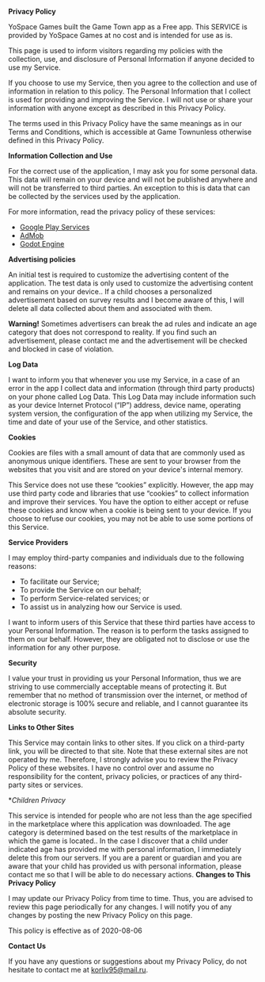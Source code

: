 **Privacy Policy**

YoSpace Games built the Game Town app as a Free app. This SERVICE is provided by YoSpace Games at no cost and is intended for use as is.

This page is used to inform visitors regarding my policies with the collection, use, and disclosure of Personal Information if anyone decided to use my Service.

If you choose to use my Service, then you agree to the collection and use of information in relation to this policy. The Personal Information that I collect is used for providing and improving the Service. I will not use or share your information with anyone except as described in this Privacy Policy.

The terms used in this Privacy Policy have the same meanings as in our Terms and Conditions, which is accessible at Game Townunless otherwise defined in this Privacy Policy.

**Information Collection and Use**

For the correct use of the application, I may ask you for some personal data. This data will remain on your device and will not be published anywhere and will not be transferred to third parties. An exception to this is data that can be collected by the services used by the application. 

For more information, read the privacy policy of these services:


*   [Google Play Services](https://www.google.com/policies/privacy/)
*   [AdMob](https://support.google.com/admob/answer/6128543?hl=en)
*   [Godot Engine](https://godotengine.org/privacy-policy)

**Advertising policies**

An initial test is required to customize the advertising content of the application. The test data is only used to customize the advertising content and remains on your device.. If a child chooses a personalized advertisement based on survey results and I become aware of this, I will delete all data collected about them and associated with them.

**Warning!**
Sometimes advertisers can break the ad rules and indicate an age category that does not correspond to reality. If you find such an advertisement, please contact me and the advertisement will be checked and blocked in case of violation.

**Log Data**

I want to inform you that whenever you use my Service, in a case of an error in the app I collect data and information (through third party products) on your phone called Log Data. This Log Data may include information such as your device Internet Protocol (“IP”) address, device name, operating system version, the configuration of the app when utilizing my Service, the time and date of your use of the Service, and other statistics.

**Cookies**

Cookies are files with a small amount of data that are commonly used as anonymous unique identifiers. These are sent to your browser from the websites that you visit and are stored on your device's internal memory.

This Service does not use these “cookies” explicitly. However, the app may use third party code and libraries that use “cookies” to collect information and improve their services. You have the option to either accept or refuse these cookies and know when a cookie is being sent to your device. If you choose to refuse our cookies, you may not be able to use some portions of this Service.

**Service Providers**

I may employ third-party companies and individuals due to the following reasons:

*   To facilitate our Service;
*   To provide the Service on our behalf;
*   To perform Service-related services; or
*   To assist us in analyzing how our Service is used.

I want to inform users of this Service that these third parties have access to your Personal Information. The reason is to perform the tasks assigned to them on our behalf. However, they are obligated not to disclose or use the information for any other purpose.


**Security**

I value your trust in providing us your Personal Information, thus we are striving to use commercially acceptable means of protecting it. But remember that no method of transmission over the internet, or method of electronic storage is 100% secure and reliable, and I cannot guarantee its absolute security.

**Links to Other Sites**

This Service may contain links to other sites. If you click on a third-party link, you will be directed to that site. Note that these external sites are not operated by me. Therefore, I strongly advise you to review the Privacy Policy of these websites. I have no control over and assume no responsibility for the content, privacy policies, or practices of any third-party sites or services.

**Children Privacy*

This service is intended for people who are not less than the age specified in the marketplace where this application was downloaded. The age category is determined based on the test results of the marketplace in which the game is located.. In the case I discover that a child under indicated age has provided me with personal information, I immediately delete this from our servers. If you are a parent or guardian and you are aware that your child has provided us with personal information, please contact me so that I will be able to do necessary actions.
**Changes to This Privacy Policy**

I may update our Privacy Policy from time to time. Thus, you are advised to review this page periodically for any changes. I will notify you of any changes by posting the new Privacy Policy on this page.

This policy is effective as of 2020-08-06

**Contact Us**

If you have any questions or suggestions about my Privacy Policy, do not hesitate to contact me at korliv95@mail.ru.

